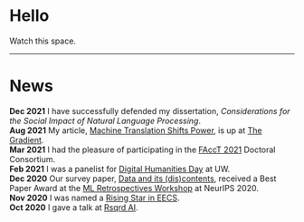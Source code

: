 
# Hello

Watch this space.

----

# News

**Dec 2021**    I have successfully defended my dissertation, *Considerations for the Social Impact of Natural Language Processing*.  
**Aug 2021**    My article, [Machine Translation Shifts Power](https://thegradient.pub/machine-translation-shifts-power/), is up at [The Gradient](https://thegradient.pub/about/).  
**Mar 2021**    I had the pleasure of participating in the [FAccT 2021](https://facctconference.org/2021/) Doctoral Consortium.   
**Feb 2021**    I was a panelist for [Digital Humanities Day](https://sites.uw.edu/digitalhumanities/) at UW.  
**Dec 2020**    Our survey paper, [Data and its (dis)contents](https://arxiv.org/abs/2012.05345), received a Best Paper Award at the [ML Retrospectives Workshop](https://ml-retrospectives.github.io/neurips2020/) at NeurIPS 2020.  
**Nov 2020**    I was named a [Rising Star in EECS](https://eecs.berkeley.edu/rising-stars-2020).  
**Oct 2020**    I gave a talk at [Rsqrd AI](https://www.rsqrdai.org/).
